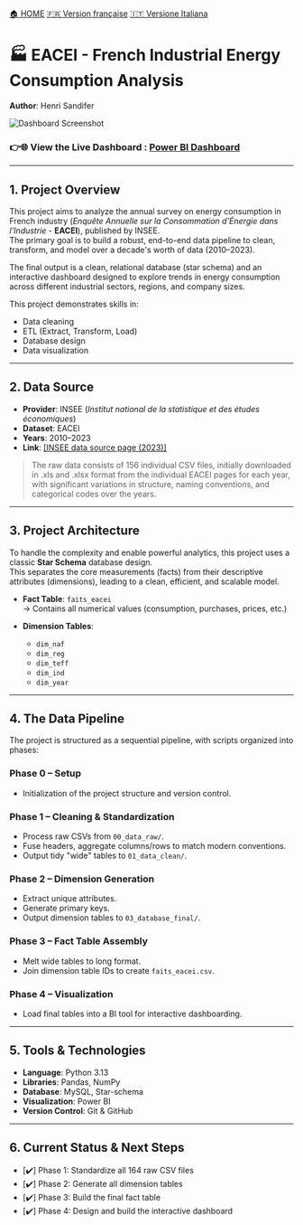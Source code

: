 [🏠 HOME](README.md)
[🇫🇷 Version française](./pages/EACEI_FR.md)
[🇮🇹 Versione Italiana](./pages/EACEI_IT.md)

# 🏭 EACEI - French Industrial Energy Consumption Analysis

**Author**: Henri Sandifer

![Dashboard Screenshot](Screenshot_20250812-160717.png)

### 👉🌐 View the **Live Dashboard** : [Power BI Dashboard](https://app.powerbi.com/view?r=eyJrIjoiZTE4YjVhMjctZjFmZS00YjRjLThlOTctNDAyOGI0ZTNiNGNiIiwidCI6ImJlOTNmMTc4LTA5NjQtNDcwOS1hMDZjLTY4ZThhZjBhODM1NSJ9&pageName=f779d68dcac6fc795d20)

---

## 1. Project Overview

This project aims to analyze the annual survey on energy consumption in French industry (_Enquête Annuelle sur la Consommation d'Énergie dans l'Industrie_ - **EACEI**), published by INSEE.  
The primary goal is to build a robust, end-to-end data pipeline to clean, transform, and model over a decade's worth of data (2010–2023).

The final output is a clean, relational database (star schema) and an interactive dashboard designed to explore trends in energy consumption across different industrial sectors, regions, and company sizes.

This project demonstrates skills in:

- Data cleaning
- ETL (Extract, Transform, Load)
- Database design
- Data visualization

---

## 2. Data Source

- **Provider**: INSEE (_Institut national de la statistique et des études économiques_)
- **Dataset**: EACEI
- **Years**: 2010–2023
- **Link**: [\[INSEE data source page (2023)\]](https://www.insee.fr/fr/statistiques/8566228?sommaire=8566231)

> The raw data consists of 156 individual CSV files, initially downloaded in .xls and .xlsx format from the individual EACEI pages for each year, with significant variations in structure, naming conventions, and categorical codes over the years.

---

## 3. Project Architecture

To handle the complexity and enable powerful analytics, this project uses a classic **Star Schema** database design.  
This separates the core measurements (facts) from their descriptive attributes (dimensions), leading to a clean, efficient, and scalable model.

- **Fact Table**: `faits_eacei`  
  → Contains all numerical values (consumption, purchases, prices, etc.)

- **Dimension Tables**:
  - `dim_naf`
  - `dim_reg`
  - `dim_teff`
  - `dim_ind`
  - `dim_year`

---

## 4. The Data Pipeline

The project is structured as a sequential pipeline, with scripts organized into phases:

### Phase 0 – Setup

- Initialization of the project structure and version control.

### Phase 1 – Cleaning & Standardization

- Process raw CSVs from `00_data_raw/`.
- Fuse headers, aggregate columns/rows to match modern conventions.
- Output tidy "wide" tables to `01_data_clean/`.

### Phase 2 – Dimension Generation

- Extract unique attributes.
- Generate primary keys.
- Output dimension tables to `03_database_final/`.

### Phase 3 – Fact Table Assembly

- Melt wide tables to long format.
- Join dimension table IDs to create `faits_eacei.csv`.

### Phase 4 – Visualization

- Load final tables into a BI tool for interactive dashboarding.

---

## 5. Tools & Technologies

- **Language**: Python 3.13
- **Libraries**: Pandas, NumPy
- **Database**: MySQL, Star-schema
- **Visualization**: Power BI
- **Version Control**: Git & GitHub

---

## 6. Current Status & Next Steps

- [✔️] Phase 1: Standardize all 164 raw CSV files
- [✔️] Phase 2: Generate all dimension tables
- [✔️] Phase 3: Build the final fact table
- [✔️] Phase 4: Design and build the interactive dashboard
